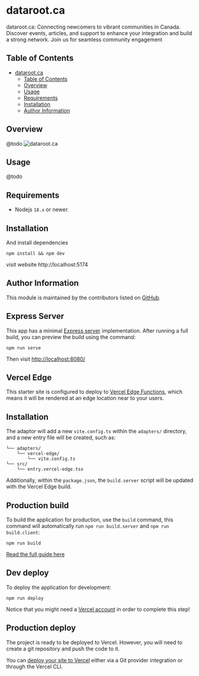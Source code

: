 # dataroot.ca

dataroot.ca: Connecting newcomers to vibrant communities in Canada. Discover events, articles, and support to enhance your integration and build a strong network. Join us for seamless community engagement

## Table of Contents

<!-- TOC -->

- [dataroot.ca](#dataroot.ca)
  - [Table of Contents](#table-of-contents)
  - [Overview](#overview)
  - [Usage](#usage)
  - [Requirements](#requirements)
  - [Installation](#installation)
  - [Author Information](#author-information)
  <!-- TOC -->

## Overview

@todo
![dataroot.ca ](preview.png "dataroot.ca: Website")

## Usage

@todo

## Requirements

- Nodejs `18.x` or newer.

## Installation

And install dependencies

```
npm install && npm dev
```

visit website http://localhost:5174

## Author Information

This module is maintained by the contributors listed on [GitHub](https://github.com/tkudlicka/dataroot.ca/graphs/contributors).

## Express Server

This app has a minimal [Express server](https://expressjs.com/) implementation. After running a full build, you can preview the build using the command:

```
npm run serve
```

Then visit [http://localhost:8080/](http://localhost:8080/)

## Vercel Edge

This starter site is configured to deploy to [Vercel Edge Functions](https://vercel.com/docs/concepts/functions/edge-functions), which means it will be rendered at an edge location near to your users.

## Installation

The adaptor will add a new `vite.config.ts` within the `adapters/` directory, and a new entry file will be created, such as:

```
└── adapters/
    └── vercel-edge/
        └── vite.config.ts
└── src/
    └── entry.vercel-edge.tsx
```

Additionally, within the `package.json`, the `build.server` script will be updated with the Vercel Edge build.

## Production build

To build the application for production, use the `build` command, this command will automatically run `npm run build.server` and `npm run build.client`:

```shell
npm run build
```

[Read the full guide here](https://github.com/BuilderIO/qwik/blob/main/starters/adapters/vercel-edge/README.md)

## Dev deploy

To deploy the application for development:

```shell
npm run deploy
```

Notice that you might need a [Vercel account](https://docs.Vercel.com/get-started/) in order to complete this step!

## Production deploy

The project is ready to be deployed to Vercel. However, you will need to create a git repository and push the code to it.

You can [deploy your site to Vercel](https://vercel.com/docs/concepts/deployments/overview) either via a Git provider integration or through the Vercel CLI.
